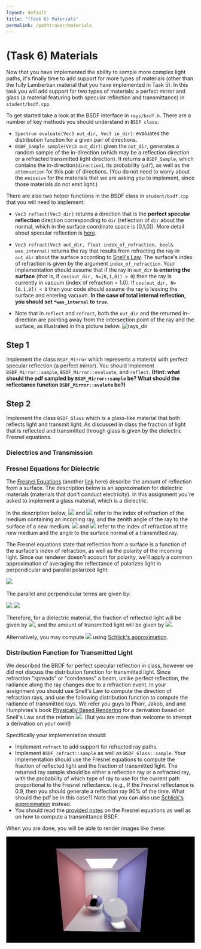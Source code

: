 ```yaml
---
layout: default
title: "(Task 6) Materials"
permalink: /pathtracer/materials
---
```


# (Task 6) Materials

Now that you have implemented the ability to sample more complex light paths, it's finally time to add support for more types of materials (other than the fully Lambertian material that you have implemented in Task 5). In this task you will add support for two types of materials: a perfect mirror and glass (a material featuring both specular reflection and transmittance) in `student/bsdf.cpp`.

To get started take a look at the BSDF interface in `rays/bsdf.h`. There are a number of key methods you should understand in `BSDF class`:

* `Spectrum evaluate(Vec3 out_dir, Vec3 in_dir)`: evaluates the distribution function for a given pair of directions.
* `BSDF_Sample sample(Vec3 out_dir)`: given the `out_dir`, generates a random sample of the in-direction (which may be a reflection direction or a refracted transmitted light direction). It returns a `BSDF_Sample`, which contains the in-direction(`direction`), its probability (`pdf`), as well as the `attenuation` for this pair of directions. (You do not need to worry about the `emissive` for the materials that we are asking you to implement, since those materials do not emit light.)

There are also two helper functions in the BSDF class in `student/bsdf.cpp` that you will need to implement:

* `Vec3 reflect(Vec3 dir)` returns a direction that is the **perfect specular reflection** direction corresponding to `dir` (reflection of `dir` about the normal, which in the surface coordinate space is [0,1,0]). More detail about specular reflection is [here](http://15462.courses.cs.cmu.edu/fall2015/lecture/reflection/slide_028).

* `Vec3 refract(Vec3 out_dir, float index_of_refraction, bool& was_internal)` returns the ray that results from refracting the ray in `out_dir` about the surface according to [Snell's Law](http://15462.courses.cs.cmu.edu/fall2015/lecture/reflection/slide_032). The surface's index of refraction is given by the argument `index_of_refraction`. Your implementation should assume that if the ray in `out_dir` **is entering the surface** (that is, if `cos(out_dir, N=[0,1,0]) > 0`) then the ray is currently in vacuum (index of refraction = 1.0). If `cos(out_dir, N=[0,1,0]) < 0` then your code should assume the ray is leaving the surface and entering vacuum. **In the case of total internal reflection, you should set `*was_internal` to `true`.**

* Note that in `reflect` and `refract`, both the `out_dir` and the returned in-direction are pointing away from the intersection point of the ray and the surface, as illustrated in this picture below.
![rays_dir](rays_dir.png)

## Step 1

Implement the class `BSDF_Mirror` which represents a material with perfect specular reflection (a perfect mirror). You should Implement `BSDF_Mirror::sample`, `BSDF_Mirror::evaluate`, and `reflect`. **(Hint: what should the pdf sampled by  `BSDF_Mirror::sample` be? What should the reflectance function `BSDF_Mirror::evalute` be?)**

## Step 2

Implement the class `BSDF_Glass` which is a glass-like material that both reflects light and transmit light. As discussed in class the fraction of light that is reflected and transmitted through glass is given by the dielectric Fresnel equations.

### Dielectrics and Transmission

### Fresnel Equations for Dielectric

The [Fresnel Equations](https://en.wikipedia.org/wiki/Fresnel_equations) (another [link](http://hyperphysics.phy-astr.gsu.edu/hbase/phyopt/freseq.html) here) describe the amount of reflection from a surface. The description below is an approximation for dielectric materials (materials that don't conduct electricity). In this assignment you're asked to implement a glass material, which is a dielectric.

In the description below, <img src="dielectric_eq1.png" width="18"> and <img src="dielectric_eq2.png" width="15"> refer to the index of refraction of the medium containing an incoming ray, and the zenith angle of the ray to the surface of a new medium. <img src="dielectric_eq3.png" width="18"> and <img src="dielectric_eq4.png" width="15"> refer to the index of refraction of the new medium and the angle to the surface normal of a transmitted ray.

The Fresnel equations state that reflection from a surface is a function of the surface's index of refraction, as well as the polarity of the incoming light. Since our renderer doesn't account for polarity, we'll apply a common approximation of averaging the reflectance of polarizes light in perpendicular and parallel polarized light:

<img src="dielectric_eq5.png" width="200">

The parallel and perpendicular terms are given by:

<img src="dielectric_eq6.png" width="200">

<img src="dielectric_eq7.png" width="200">

Therefore, for a dielectric material, the fraction of reflected light will be given by <img src="dielectric_eq8.png" width="18">, and the amount of transmitted light will be given by <img src="dielectric_eq9.png" width="50">.

Alternatively, you may compute <img src="dielectric_eq8.png" width="18">  using [Schlick's approximation](https://en.wikipedia.org/wiki/Schlick%27s_approximation).

### Distribution Function for Transmitted Light

We described the BRDF for perfect specular reflection in class, however we did not discuss the distribution function for transmitted light. Since refraction "spreads" or "condenses" a beam, unlike perfect reflection, the radiance along the ray changes due to a refraction event. In your assignment you should use Snell's Law to compute the direction of refraction rays, and use the following distribution function to compute the radiance of transmitted rays. We refer you guys to Pharr, Jakob, and and Humphries's book [Physically Based Rendering](http://www.pbr-book.org/) for a derivation based on Snell's Law and the relation <img src="dielectric_eq10.png" width="150">. (But you are more than welcome to attempt a derivation on your own!)

Specifically your implementation should:

* Implement `refract` to add support for refracted ray paths.
* Implement `BSDF_refract::sample` as well as `BSDF_Glass::sample`. Your implementation should use the Fresnel equations to compute the fraction of reflected light and the fraction of transmitted light. The returned ray sample should be either a reflection ray or a refracted ray, with the probability of which type of ray to use for the current path proportional to the Fresnel reflectance. (e.g., If the Fresnel reflectance is 0.9, then you should generate a reflection ray 90% of the time. What should the pdf be in this case?) Note that you can also use [Schlick's approximation](https://en.wikipedia.org/wiki/Schlick's_approximation) instead.
* You should read the [provided notes](dielectrics_and_transmission.md) on the Fresnel equations as well as on how to compute a transmittance BSDF.

When you are done, you will be able to render images like these:

![cornell_classic](new_results/32k_large.png)

